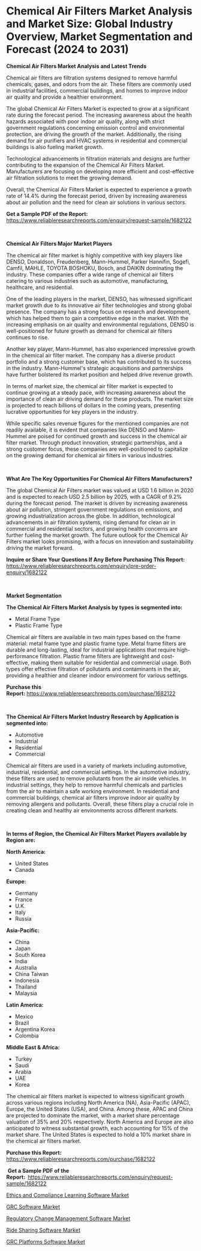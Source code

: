 <p><h1>Chemical Air Filters Market Analysis and Market Size: Global Industry Overview, Market Segmentation and Forecast (2024 to 2031)</h1></p><p><strong>Chemical Air Filters Market Analysis and Latest Trends</strong></p>
<p><p>Chemical air filters are filtration systems designed to remove harmful chemicals, gases, and odors from the air. These filters are commonly used in industrial facilities, commercial buildings, and homes to improve indoor air quality and provide a healthier environment.</p><p>The global Chemical Air Filters Market is expected to grow at a significant rate during the forecast period. The increasing awareness about the health hazards associated with poor indoor air quality, along with strict government regulations concerning emission control and environmental protection, are driving the growth of the market. Additionally, the rising demand for air purifiers and HVAC systems in residential and commercial buildings is also fueling market growth.</p><p>Technological advancements in filtration materials and designs are further contributing to the expansion of the Chemical Air Filters Market. Manufacturers are focusing on developing more efficient and cost-effective air filtration solutions to meet the growing demand.</p><p>Overall, the Chemical Air Filters Market is expected to experience a growth rate of 14.4% during the forecast period, driven by increasing awareness about air pollution and the need for clean air solutions in various sectors.</p></p>
<p><strong>Get a Sample PDF of the Report:&nbsp;</strong> <a href="https://www.reliableresearchreports.com/enquiry/request-sample/1682122">https://www.reliableresearchreports.com/enquiry/request-sample/1682122</a></p>
<p>&nbsp;</p>
<p><strong>Chemical Air Filters Major Market Players</strong></p>
<p><p>The chemical air filter market is highly competitive with key players like DENSO, Donaldson, Freudenberg, Mann-Hummel, Parker Hannifin, Sogefi, Camfil, MAHLE, TOYOTA BOSHOKU, Bosch, and DAIKIN dominating the industry. These companies offer a wide range of chemical air filters catering to various industries such as automotive, manufacturing, healthcare, and residential.</p><p>One of the leading players in the market, DENSO, has witnessed significant market growth due to its innovative air filter technologies and strong global presence. The company has a strong focus on research and development, which has helped them to gain a competitive edge in the market. With the increasing emphasis on air quality and environmental regulations, DENSO is well-positioned for future growth as demand for chemical air filters continues to rise.</p><p>Another key player, Mann-Hummel, has also experienced impressive growth in the chemical air filter market. The company has a diverse product portfolio and a strong customer base, which has contributed to its success in the industry. Mann-Hummel's strategic acquisitions and partnerships have further bolstered its market position and helped drive revenue growth.</p><p>In terms of market size, the chemical air filter market is expected to continue growing at a steady pace, with increasing awareness about the importance of clean air driving demand for these products. The market size is projected to reach billions of dollars in the coming years, presenting lucrative opportunities for key players in the industry.</p><p>While specific sales revenue figures for the mentioned companies are not readily available, it is evident that companies like DENSO and Mann-Hummel are poised for continued growth and success in the chemical air filter market. Through product innovation, strategic partnerships, and a strong customer focus, these companies are well-positioned to capitalize on the growing demand for chemical air filters in various industries.</p></p>
<p>&nbsp;</p>
<p><strong>What Are The Key Opportunities For Chemical Air Filters Manufacturers?</strong></p>
<p><p>The global Chemical Air Filters market was valued at USD 1.6 billion in 2020 and is expected to reach USD 2.5 billion by 2025, with a CAGR of 9.2% during the forecast period. The market is driven by increasing awareness about air pollution, stringent government regulations on emissions, and growing industrialization across the globe. In addition, technological advancements in air filtration systems, rising demand for clean air in commercial and residential sectors, and growing health concerns are further fueling the market growth. The future outlook for the Chemical Air Filters market looks promising, with a focus on innovation and sustainability driving the market forward.</p></p>
<p><strong>Inquire or Share Your Questions If Any Before Purchasing This Report:</strong> <a href="https://www.reliableresearchreports.com/enquiry/pre-order-enquiry/1682122">https://www.reliableresearchreports.com/enquiry/pre-order-enquiry/1682122</a></p>
<p>&nbsp;</p>
<p><strong>Market Segmentation</strong></p>
<p><strong>The Chemical Air Filters Market Analysis by types is segmented into:</strong></p>
<p><ul><li>Metal Frame Type</li><li>Plastic Frame Type</li></ul></p>
<p><p>Chemical air filters are available in two main types based on the frame material: metal frame type and plastic frame type. Metal frame filters are durable and long-lasting, ideal for industrial applications that require high-performance filtration. Plastic frame filters are lightweight and cost-effective, making them suitable for residential and commercial usage. Both types offer effective filtration of pollutants and contaminants in the air, providing a healthier and cleaner indoor environment for various settings.</p></p>
<p><strong>Purchase this Report:&nbsp;</strong><a href="https://www.reliableresearchreports.com/purchase/1682122">https://www.reliableresearchreports.com/purchase/1682122</a></p>
<p>&nbsp;</p>
<p><strong>The Chemical Air Filters Market Industry Research by Application is segmented into:</strong></p>
<p><ul><li>Automotive</li><li>Industrial</li><li>Residential</li><li>Commercial</li></ul></p>
<p><p>Chemical air filters are used in a variety of markets including automotive, industrial, residential, and commercial settings. In the automotive industry, these filters are used to remove pollutants from the air inside vehicles. In industrial settings, they help to remove harmful chemicals and particles from the air to maintain a safe working environment. In residential and commercial buildings, chemical air filters improve indoor air quality by removing allergens and pollutants. Overall, these filters play a crucial role in creating clean and healthy air environments across different markets.</p></p>
<p>&nbsp;</p>
<p><strong>In terms of Region, the Chemical Air Filters Market Players available by Region are:</strong></p>
<p>
    <p> <strong> North America: </strong>
        <ul>
            <li>United States</li>
            <li>Canada</li>
        </ul>
        </p> 
    <p> <strong> Europe: </strong>
        <ul>
            <li>Germany</li>
            <li>France</li>
            <li>U.K.</li>
            <li>Italy</li>
            <li>Russia</li>
        </ul>
        </p> 
    <p> <strong> Asia-Pacific: </strong>
        <ul>
            <li>China</li>
            <li>Japan</li>
            <li>South Korea</li>
            <li>India</li>
            <li>Australia</li>
            <li>China Taiwan</li>
            <li>Indonesia</li>
            <li>Thailand</li>
            <li>Malaysia</li>
        </ul>
        </p> 
    <p> <strong> Latin America: </strong>
        <ul>
            <li>Mexico</li>
            <li>Brazil</li>
            <li>Argentina Korea</li>
            <li>Colombia</li>
        </ul>
        </p> 
    <p> <strong> Middle East & Africa: </strong>
        <ul>
            <li>Turkey</li>
            <li>Saudi</li>
            <li>Arabia</li>
            <li>UAE</li>
            <li>Korea</li>
        </ul>
    </p>
    </p>
<p><p>The chemical air filters market is expected to witness significant growth across various regions including North America (NA), Asia-Pacific (APAC), Europe, the United States (USA), and China. Among these, APAC and China are projected to dominate the market, with a market share percentage valuation of 35% and 20% respectively. North America and Europe are also anticipated to witness substantial growth, each accounting for 15% of the market share. The United States is expected to hold a 10% market share in the chemical air filters market.</p></p>
<p><strong>Purchase this Report: </strong><a href="https://www.reliableresearchreports.com/purchase/1682122">https://www.reliableresearchreports.com/purchase/1682122</a></p>
<p>&nbsp;<strong>Get a Sample PDF of the Report:&nbsp;&nbsp;</strong><a href="https://www.reliableresearchreports.com/enquiry/request-sample/1682122">https://www.reliableresearchreports.com/enquiry/request-sample/1682122</a></p>
<p><strong></strong></p>
<p><p><a href="https://medium.com/@terrellconn/ethics-and-compliance-learning-software-market-research-report-its-history-and-forecast-2024-to-3148266588f9">Ethics and Compliance Learning Software Market</a></p><p><a href="https://medium.com/@terrellconn/grc-software-market-competitive-analysis-market-trends-and-forecast-to-2031-a4d96180e7fa">GRC Software Market</a></p><p><a href="https://medium.com/@terrellconn/regulatory-change-management-software-market-size-market-outlook-and-market-forecast-2024-to-4ef0d7ae922c">Regulatory Change Management Software Market</a></p><p><a href="https://medium.com/@anibalstamm1912/ride-sharing-software-market-research-report-its-history-and-forecast-2024-to-2031-f9f4f51fcd59">Ride Sharing Software Market</a></p><p><a href="https://medium.com/@terrellconn/grc-platforms-software-market-furnishes-information-on-market-share-market-trends-and-market-1e2059f377c6">GRC Platforms Software Market</a></p></p>